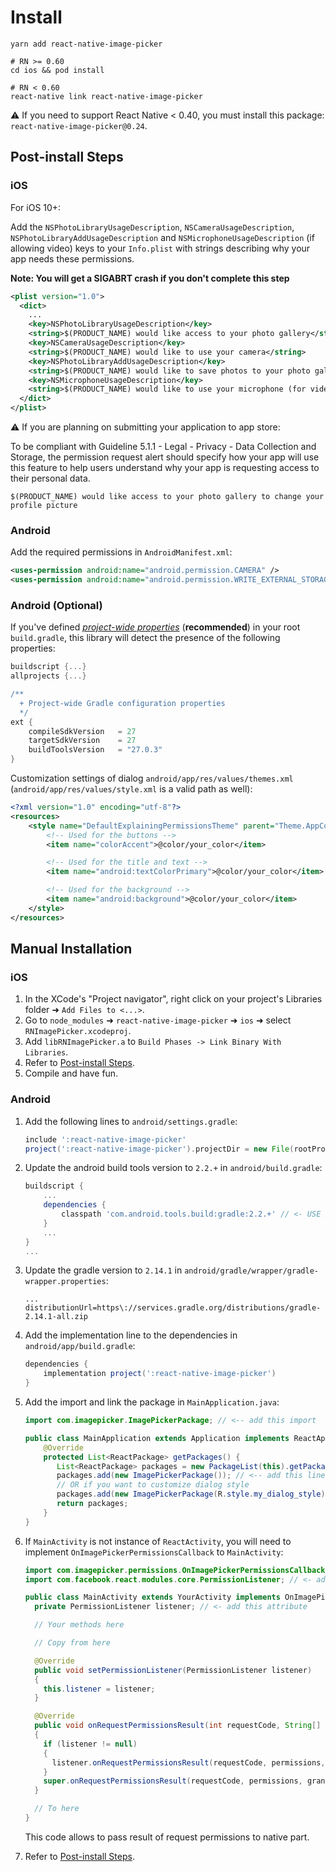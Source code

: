 # Install

```
yarn add react-native-image-picker

# RN >= 0.60
cd ios && pod install

# RN < 0.60
react-native link react-native-image-picker
```

⚠️ If you need to support React Native < 0.40, you must install this package: `react-native-image-picker@0.24`.

## Post-install Steps

### iOS

For iOS 10+:

Add the `NSPhotoLibraryUsageDescription`, `NSCameraUsageDescription`, `NSPhotoLibraryAddUsageDescription` and `NSMicrophoneUsageDescription` (if allowing video) keys to your `Info.plist` with strings describing why your app needs these permissions.

**Note: You will get a SIGABRT crash if you don't complete this step**

```xml
<plist version="1.0">
  <dict>
    ...
    <key>NSPhotoLibraryUsageDescription</key>
    <string>$(PRODUCT_NAME) would like access to your photo gallery</string>
    <key>NSCameraUsageDescription</key>
    <string>$(PRODUCT_NAME) would like to use your camera</string>
    <key>NSPhotoLibraryAddUsageDescription</key>
    <string>$(PRODUCT_NAME) would like to save photos to your photo gallery</string>
    <key>NSMicrophoneUsageDescription</key>
    <string>$(PRODUCT_NAME) would like to use your microphone (for videos)</string>
  </dict>
</plist>
```

⚠️ If you are planning on submitting your application to app store:

To be compliant with Guideline 5.1.1 - Legal - Privacy - Data Collection and Storage, the permission request alert should specify how your app will use this feature to help users understand why your app is requesting access to their personal data.

```
$(PRODUCT_NAME) would like access to your photo gallery to change your profile picture
```


### Android

Add the required permissions in `AndroidManifest.xml`:

```xml
<uses-permission android:name="android.permission.CAMERA" />
<uses-permission android:name="android.permission.WRITE_EXTERNAL_STORAGE"/>
```

### Android (Optional)

If you've defined _[project-wide properties](https://developer.android.com/studio/build/gradle-tips.html)_ (**recommended**) in your root `build.gradle`, this library will detect the presence of the following properties:

```groovy
buildscript {...}
allprojects {...}

/**
  + Project-wide Gradle configuration properties
  */
ext {
    compileSdkVersion   = 27
    targetSdkVersion    = 27
    buildToolsVersion   = "27.0.3"
}
```

Customization settings of dialog `android/app/res/values/themes.xml` (`android/app/res/values/style.xml` is a valid path as well):

```xml
<?xml version="1.0" encoding="utf-8"?>
<resources>
    <style name="DefaultExplainingPermissionsTheme" parent="Theme.AppCompat.Light.Dialog.Alert">
        <!-- Used for the buttons -->
        <item name="colorAccent">@color/your_color</item>

        <!-- Used for the title and text -->
        <item name="android:textColorPrimary">@color/your_color</item>

        <!-- Used for the background -->
        <item name="android:background">@color/your_color</item>
    </style>
</resources>
```

## Manual Installation

### iOS

1. In the XCode's "Project navigator", right click on your project's Libraries folder ➜ `Add Files to <...>`.
1. Go to `node_modules` ➜ `react-native-image-picker` ➜ `ios` ➜ select `RNImagePicker.xcodeproj`.
1. Add `libRNImagePicker.a` to `Build Phases -> Link Binary With Libraries`.
1. Refer to [Post-install Steps](Install.md#post-install-steps).
1. Compile and have fun.

### Android

1. Add the following lines to `android/settings.gradle`:

   ```gradle
   include ':react-native-image-picker'
   project(':react-native-image-picker').projectDir = new File(rootProject.projectDir, '../node_modules/react-native-image-picker/android')
   ```

2. Update the android build tools version to `2.2.+` in `android/build.gradle`:

   ```gradle
   buildscript {
       ...
       dependencies {
           classpath 'com.android.tools.build:gradle:2.2.+' // <- USE 2.2.+ version
       }
       ...
   }
   ...
   ```

3. Update the gradle version to `2.14.1` in `android/gradle/wrapper/gradle-wrapper.properties`:

   ```
   ...
   distributionUrl=https\://services.gradle.org/distributions/gradle-2.14.1-all.zip
   ```

4. Add the implementation line to the dependencies in `android/app/build.gradle`:

   ```gradle
   dependencies {
       implementation project(':react-native-image-picker')
   }
   ```

5. Add the import and link the package in `MainApplication.java`:

   ```java
   import com.imagepicker.ImagePickerPackage; // <-- add this import

   public class MainApplication extends Application implements ReactApplication {
       @Override
       protected List<ReactPackage> getPackages() {
          List<ReactPackage> packages = new PackageList(this).getPackages();
          packages.add(new ImagePickerPackage()); // <-- add this line
          // OR if you want to customize dialog style
          packages.add(new ImagePickerPackage(R.style.my_dialog_style));
          return packages;
       }
   }
   ```

6. If `MainActivity` is not instance of `ReactActivity`, you will need to implement `OnImagePickerPermissionsCallback` to `MainActivity`:

   ```java
   import com.imagepicker.permissions.OnImagePickerPermissionsCallback; // <- add this import
   import com.facebook.react.modules.core.PermissionListener; // <- add this import

   public class MainActivity extends YourActivity implements OnImagePickerPermissionsCallback {
     private PermissionListener listener; // <- add this attribute

     // Your methods here

     // Copy from here

     @Override
     public void setPermissionListener(PermissionListener listener)
     {
       this.listener = listener;
     }

     @Override
     public void onRequestPermissionsResult(int requestCode, String[] permissions, int[] grantResults)
     {
       if (listener != null)
       {
         listener.onRequestPermissionsResult(requestCode, permissions, grantResults);
       }
       super.onRequestPermissionsResult(requestCode, permissions, grantResults);
     }

     // To here
   }
   ```

   This code allows to pass result of request permissions to native part.

7. Refer to [Post-install Steps](Install.md#post-install-steps).
